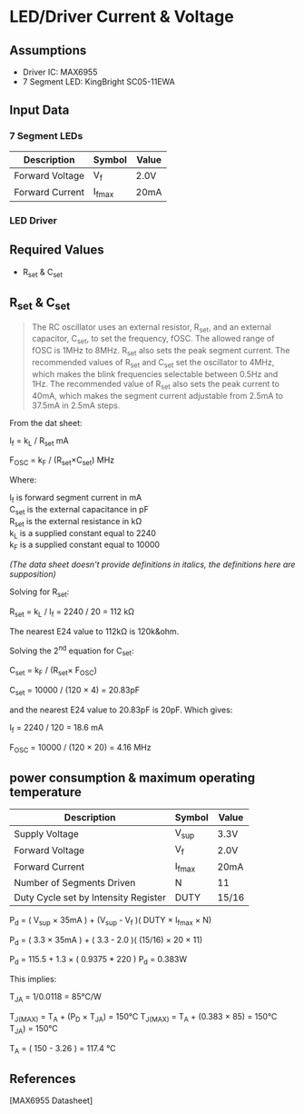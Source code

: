 # LED/Driver Current & Voltage

## Assumptions
* Driver IC: MAX6955
* 7 Segment LED: KingBright SC05-11EWA

## Input Data
### 7 Segment LEDs
| Description | Symbol | Value |
|-|-|-|
|Forward Voltage|V<sub>f</sub>|2.0V|
|Forward Current|I<sub>fmax</sub>|20mA|
### LED Driver

## Required Values
* R<sub>set</sub> & C<sub>set</sub>

## R<sub>set</sub> & C<sub>set</sub>
> The RC oscillator uses an external resistor, R<sub>set</sub>, and an external capacitor, C<sub>set</sub>, to set the frequency, fOSC. The allowed range of fOSC is 1MHz to 8MHz. R<sub>set</sub> also sets the peak segment current. The recommended values of R<sub>set</sub> and C<sub>set</sub> set the oscillator to 4MHz, which makes the blink frequencies selectable between 0.5Hz and 1Hz. The recommended value of R<sub>set</sub> also sets the peak current to 40mA, which makes the segment current adjustable from 2.5mA to 37.5mA in 2.5mA steps.

From the dat sheet:
    
I<sub>f</sub> = k<sub>L</sub> / R<sub>set</sub> mA

F<sub>OSC</sub> = k<sub>F</sub> / (R<sub>set</sub>&times;C<sub>set</sub>) MHz

Where:

I<sub>f</sub> is forward segment current in mA <br>
C<sub>set</sub> is the external capacitance in pF<br>
R<sub>set</sub> is the external resistance in k&ohm;<br>
k<sub>L</sub> is a supplied constant equal to 2240<br>
k<sub>F</sub> is a supplied constant equal to 10000<br>

*(The data sheet doesn't provide definitions in italics, the definitions here are supposition)* 

Solving for R<sub>set</sub>:

R<sub>set</sub> = k<sub>L</sub> / I<sub>f</sub> = 2240 / 20 = 112 k&ohm;

The nearest E24 value to 112k&ohm; is 120k&ohm.

Solving the 2<sup>nd</sup> equation for C<sub>set</sub>:

C<sub>set</sub> = k<sub>F</sub> / (R<sub>set</sub>&times; F<sub>OSC</sub>)

C<sub>set</sub> = 10000 / (120 &times; 4) = 20.83pF

and the nearest E24 value to 20.83pF is 20pF. Which gives:

I<sub>f</sub> = 2240 / 120 = 18.6 mA

F<sub>OSC</sub> = 10000 / (120 &times; 20) = 4.16 MHz

## power consumption & maximum operating temperature


| Description | Symbol | Value |
|-|-|-|
|Supply Voltage|V<sub>sup</sub>|3.3V|
|Forward Voltage|V<sub>f</sub>|2.0V|
|Forward Current|I<sub>fmax</sub>|20mA|
|Number of Segments Driven|N|11|
|Duty Cycle set by Intensity Register|DUTY|15/16|

P<sub>d</sub> = ( V<sub>sup</sub> &times; 35mA ) + (V<sub>sup</sub> - V<sub>f</sub> )( DUTY &times; I<sub>fmax</sub> &times; N)

P<sub>d</sub> = ( 3.3 &times; 35mA ) + ( 3.3 - 2.0 )( (15/16) &times; 20 &times; 11) 

P<sub>d</sub> = 115.5 + 1.3 &times; ( 0.9375 * 220 )
P<sub>d</sub> = 0.383W 

This implies:

T<sub>JA</sub> = 1/0.0118 = 85&deg;C/W

T<sub>J(MAX)</sub> = T<sub>A</sub> + (P<sub>D</sub> &times; T<sub>JA</sub>) = 150&deg;C
T<sub>J(MAX)</sub> = T<sub>A</sub> + (0.383 &times; 85) = 150&deg;C
T<sub>JA</sub>) = 150&deg;C

T<sub>A</sub> = ( 150 - 3.26 ) = 117.4 &deg;C

## References
[MAX6955 Datasheet]
